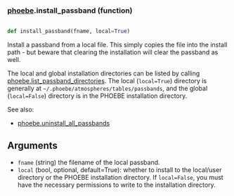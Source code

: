 ### [phoebe](phoebe.md).install_passband (function)


```py

def install_passband(fname, local=True)

```



Install a passband from a local file.  This simply copies the file into the
install path - but beware that clearing the installation will clear the
passband as well.

The local and global installation directories can be listed by calling
[phoebe.list_passband_directories](phoebe.list_passband_directories.md).  The local (`local=True`) directory
is generally at `~/.phoebe/atmospheres/tables/passbands`, and the global
(`local=False`) directory is in the PHOEBE installation directory.

See also:
* [phoebe.uninstall_all_passbands](phoebe.uninstall_all_passbands.md)

Arguments
----------
* `fname` (string) the filename of the local passband.
* `local` (bool, optional, default=True): whether to install to the local/user
    directory or the PHOEBE installation directory.  If `local=False`, you
    must have the necessary permissions to write to the installation
    directory.

